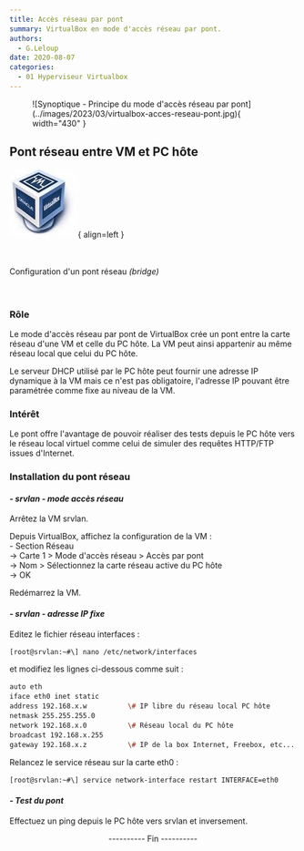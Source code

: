 ```yaml
---
title: Accès réseau par pont
summary: VirtualBox en mode d'accès réseau par pont.
authors: 
  - G.Leloup
date: 2020-08-07
categories: 
  - 01 Hyperviseur Virtualbox
---
```


<figure markdown>
  ![Synoptique - Principe du mode d'accès réseau par pont](../images/2023/03/virtualbox-acces-reseau-pont.jpg){ width="430" }
</figure>

## Pont réseau entre VM et PC hôte

![Logo - VirtualBox](../images/2019/02/logo-virtualbox.jpg){ align=left }

&nbsp;  
&nbsp;  
Configuration d'un pont réseau *(bridge)*
&nbsp;  
&nbsp;
&nbsp;  
&nbsp;  

### Rôle

Le mode d'accès réseau par pont de VirtualBox crée un pont entre la carte réseau d'une VM et celle du PC hôte. La VM peut ainsi appartenir au même réseau local que celui du PC hôte.

Le serveur DHCP utilisé par le PC hôte peut fournir une adresse IP dynamique à la VM mais ce n'est pas obligatoire, l'adresse IP pouvant être paramétrée comme fixe au niveau de la VM.

### Intérêt

Le pont offre l'avantage de pouvoir réaliser des tests depuis le PC hôte vers le réseau local virtuel comme celui de simuler des requêtes HTTP/FTP issues d'Internet.

<!-- more -->

### Installation du pont réseau

#### *- srvlan - mode accès réseau*

Arrêtez la VM srvlan.

Depuis VirtualBox, affichez la configuration de la VM :  
\- Section Réseau  
\-> Carte 1 > Mode d'accès réseau > Accès par pont  
\-> Nom > Sélectionnez la carte réseau active du PC hôte  
\-> OK

Redémarrez la VM.

#### *- srvlan - adresse IP fixe*

Editez le fichier réseau interfaces :

```bash
[root@srvlan:~#\] nano /etc/network/interfaces
```

et modifiez les lignes ci-dessous comme suit :

```bash
auto eth
iface eth0 inet static
address 192.168.x.w          \# IP libre du réseau local PC hôte
netmask 255.255.255.0
network 192.168.x.0          \# Réseau local du PC hôte
broadcast 192.168.x.255
gateway 192.168.x.z          \# IP de la box Internet, Freebox, etc...
```

Relancez le service réseau sur la carte eth0 :

```bash
[root@srvlan:~#\] service network-interface restart INTERFACE=eth0
```

#### *- Test du pont*

Effectuez un ping depuis le PC hôte vers srvlan et inversement.

<center>---------- Fin ----------</center>
